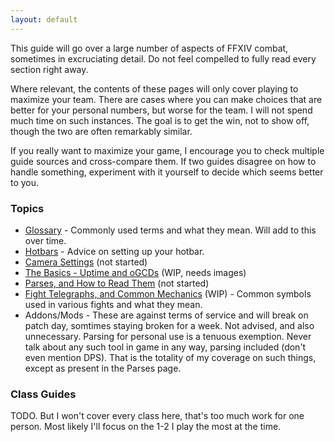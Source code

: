 ```yaml
---
layout: default
---
```

This guide will go over a large number of aspects of FFXIV combat, sometimes in excruciating detail. Do not feel compelled to fully read every section right away. 

Where relevant, the contents of these pages will only cover playing to maximize your team. There are cases where you can make choices that are better for your personal numbers, but worse for the team. I will not spend much time on such instances. The goal is to get the win, not to show off, though the two are often remarkably similar.

If you really want to maximize your game, I encourage you to check multiple guide sources and cross-compare them. If two guides disagree on how to handle something, experiment with it yourself to decide which seems better to you.

### Topics

* [Glossary](glossary.md) - Commonly used terms and what they mean. Will add to this over time.
* [Hotbars](hotbars.md) - Advice on setting up your hotbar.
* [Camera Settings](camera.md) (not started)
* [The Basics - Uptime and oGCDs](basics.md) (WIP, needs images)
* [Parses, and How to Read Them](parses.md) (not started)
* [Fight Telegraphs, and Common Mechanics](telegraphs.md) (WIP) - Common symbols used in various fights and what they mean.
* Addons/Mods - These are against terms of service and will break on patch day, somtimes staying broken for a week. Not advised, and also unnecessary. Parsing for personal use is a tenuous exemption. Never talk about any such tool in game in any way, parsing included (don't even mention DPS). That is the totality of my coverage on such things, except as present in the Parses page.

### Class Guides

TODO. But I won't cover every class here, that's too much work for one person. Most likely I'll focus on the 1-2 I play the most at the time.

<!--
	Hotbars
	Camera Settings
	Uptime, GCDs, oGCDs, et al.
	How to Read a Parse
	
	Class Guides
		(List these as sub-elements on main page, not on another page).
		The Basics.
		Opener and Rotation.
		Fight-Specific Advice

-->

<!--
## Welcome to GitHub Pages
You can use the [editor on GitHub](https://github.com/RivValtin/ffxivguide/edit/gh-pages/index.md) to maintain and preview the content for your website in Markdown files.

Whenever you commit to this repository, GitHub Pages will run [Jekyll](https://jekyllrb.com/) to rebuild the pages in your site, from the content in your Markdown files.

### Markdown

Markdown is a lightweight and easy-to-use syntax for styling your writing. It includes conventions for

```markdown
Syntax highlighted code block

# Header 1
## Header 2
### Header 3

- Bulleted
- List

1. Numbered
2. List

**Bold** and _Italic_ and `Code` text

[Link](url) and ![Image](src)
```

For more details see [GitHub Flavored Markdown](https://guides.github.com/features/mastering-markdown/).

### Jekyll Themes

Your Pages site will use the layout and styles from the Jekyll theme you have selected in your [repository settings](https://github.com/RivValtin/ffxivguide/settings/pages). The name of this theme is saved in the Jekyll `_config.yml` configuration file.

### Support or Contact

Having trouble with Pages? Check out our [documentation](https://docs.github.com/categories/github-pages-basics/) or [contact support](https://support.github.com/contact) and we’ll help you sort it out.
-->